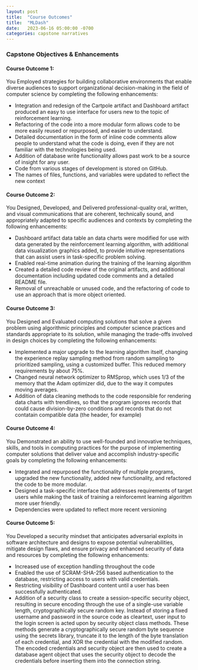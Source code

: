 ```yaml
---
layout: post
title:  "Course Outcomes"
title:  "MLDash"
date:   2023-06-16 05:00:00 -0700
categories: capstone narratives
---
```

### Capstone Objectives & Enhancements

#### Course Outcome 1: 
You Employed strategies for building collaborative environments that enable diverse audiences to support organizational decision-making in the field of computer science by completing the following enhancements:
* Integration and redesign of the Cartpole artifact and Dashboard artifact produced an easy to use interface for users new to the topic of reinforcement learning.
* Refactoring of the code into a more modular form allows code to be more easily reused or repurposed, and easier to understand. 
* Detailed documentation in the form of inline code comments allow people to understand what the code is doing, even if they are not familiar with the technologies being used. 
* Addition of database write functionality allows past work to be a source of insight for any user.
* Code from various stages of development is stored on GitHub.
* The names of files, functions, and variables were updated to reflect the new context

#### Course Outcome 2:
You Designed, Developed, and Delivered professional-quality oral, written, and visual communications that are coherent, technically sound, and appropriately adapted to specific audiences and contexts by completing the following enhancements:
* Dashboard artifact data table an data charts were modified for use with data generated by the reinforcement learning algorithm, with additional data visualization graphics added, to provide intuitive representations that can assist users in task-specific problem solving.
* Enabled real-time animation during the training of the learning algorithm
* Created a detailed code review of the original artifacts, and additional documentation including updated code comments and a detailed README file.
* Removal of unreachable or unused code, and the refactoring of code to use an approach that is more object oriented. 

#### Course Outcome 3:
You Designed and Evaluated computing solutions that solve a given problem using algorithmic principles and computer science practices and standards appropriate to its solution, while managing the trade-offs involved in design choices by completing the following enhancements:
* Implemented a major upgrade to the learning algorithm itself, changing the experience replay sampling method from random sampling to prioritized sampling, using a customized buffer. This reduced memory requirements by about 75%.
* Changed neural network optimizer to RMSprop, which uses 1/3 of the memory that the Adam optimizer did, due to the way it computes moving averages.
* Addition of data cleaning methods to the code responsible for rendering data charts with trendlines, so that the program ignores records that could cause division-by-zero conditions and records that do not contatain compatible data (the header, for example)

#### Course Outcome 4: 
You Demonstrated an ability to use well-founded and innovative techniques, skills, and tools in computing practices for the purpose of implementing computer solutions that deliver value and accomplish industry-specific goals by completing the following enhancements:
* Integrated and repurposed the functionality of multiple programs, upgraded the new functionality, added new functionality, and refactored the code to be more modular.
* Designed a task-specific interface that addresses requirements of target users while making the task of training a reinforcemnt learning algorithm more user friendly.
* Dependencies were updated to reflect more recent versioning

#### Course Outcome 5:
You Developed a security mindset that anticipates adversarial exploits in software architecture and designs to expose potential vulnerabilities, mitigate design flaws, and ensure privacy and enhanced security of data and resources by completing the following enhancements:
* Increased use of exception handling throughout the code
* Enabled the use of SCRAM-SHA-256 based authentication to the database, restricting access to users with valid credentials.
* Restricting visibility of Dashboard content until a user has been successfully authenticated.
* Addition of a security class to create a session-specific security object, resulting in secure encoding through the use of a single-use variable length, cryptographically secure random key. Instead of storing a fixed username and password in the source code as cleartext, user input to the login screen is acted upon by security object class methods. These methods generate a cryptographically secure random byte sequence using the secrets library, truncate it to the length of the byte translation of each credential, and XOR the credential with the modified random. The encoded credentials and security object are then used to create a database agent object that uses the security object to decode the credentials before inserting them into the connection string.